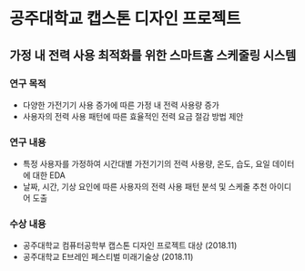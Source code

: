 공주대학교 캡스톤 디자인 프로젝트
======================

## 가정 내 전력 사용 최적화를 위한 스마트홈 스케줄링 시스템

### 연구 목적
- 다양한 가전기기 사용 증가에 따른 가정 내 전력 사용량 증가
- 사용자의 전력 사용 패턴에 따른 효율적인 전력 요금 절감 방법 제안

### 연구 내용
- 특정 사용자를 가정하여 시간대별 가전기기의 전력 사용량, 온도, 습도, 요일 데이터에 대한 EDA
- 날짜, 시간, 기상 요인에 따른 사용자의 전력 사용 패턴 분석 및 스케줄 추천 아이디어 도출

### 수상 내용
- 공주대학교 컴퓨터공학부 캡스톤 디자인 프로젝트 대상 (2018.11)
- 공주대학교 E브레인 페스티벌 미래기술상 (2018.11)